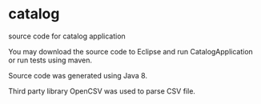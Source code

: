 # catalog
source code for catalog application

You may download the source code to Eclipse and run CatalogApplication
or run tests using maven.

Source code was generated using Java 8.

Third party library OpenCSV was used to parse CSV file.
